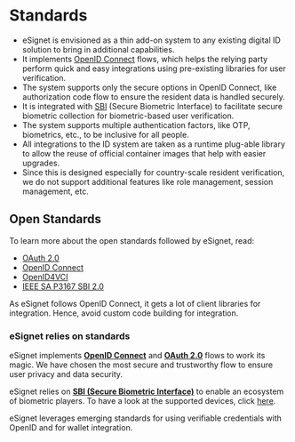 # Standards

* eSignet is envisioned as a thin add-on system to any existing digital ID solution to bring in additional capabilities.
* It implements [OpenID Connect](https://openid.net/connect/) flows, which helps the relying party perform quick and easy integrations using pre-existing libraries for user verification.
* The system supports only the secure options in OpenID Connect, like authorization code flow to ensure the resident data is handled securely.
* It is integrated with [SBI](https://standards.ieee.org/ieee/3167/10925/) (Secure Biometric Interface) to facilitate secure biometric collection for biometric-based user verification.
* The system supports multiple authentication factors, like OTP, biometrics, etc., to be inclusive for all people.
* All integrations to the ID system are taken as a runtime plug-able library to allow the reuse of official container images that help with easier upgrades.
* Since this is designed especially for country-scale resident verification, we do not support additional features like role management, session management, etc.

## Open Standards

To learn more about the open standards followed by eSignet, read:

* [OAuth 2.0](https://oauth.net/2/)
* [OpenID Connect](https://openid.net/specs/openid-connect-core-1\_0.html)
* [OpenID4VCI](https://openid.net/specs/openid-4-verifiable-credential-issuance-1\_0.html)
* [IEEE SA P3167 SBI 2.0](https://standards.ieee.org/ieee/3167/10925/)

As eSignet follows OpenID Connect, it gets a lot of client libraries for integration. Hence, avoid custom code building for integration.


### eSignet relies on standards

eSignet implements [**OpenID Connect**](https://openid.net/connect/) and [**OAuth 2.0**](https://oauth.net/2/) flows to work its magic. We have chosen the most secure and trustworthy flow to ensure user privacy and data security.

eSignet relies on [**SBI (Secure Biometric Interface)**](https://standards.ieee.org/ieee/3167/10925/) to enable an ecosystem of biometric players. To have a look at the supported devices, click [here](https://docs.mosip.io/1.2.0/biometrics/biometric-devices).

eSignet leverages emerging standards for using verifiable credentials with OpenID and for wallet integration.
